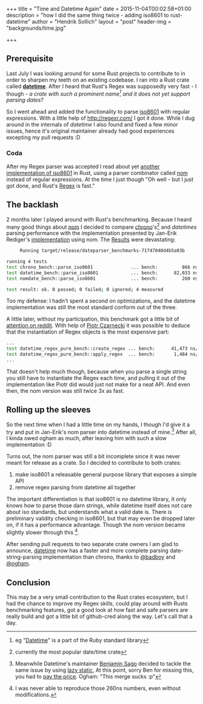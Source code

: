 +++
title = "Time and Datetime Again"
date = 2015-11-04T00:02:58+01:00
description = "how I did the same thing twice - adding iso8601 to rust-datetime"
author = "Hendrik Sollich"
layout = "post"
header-img = "backgrounds/time.jpg"

+++

## Prerequisite 

Last July I was looking around for some Rust projects to contribute to in order to sharpen my teeth on an existing codebase.
I ran into a Rust crate called **[datetime](https://github.com/rust-datetime/datetime/)**.
After I heard that Rust's Regex was supposedly very fast - I though - *a crate with such a prominent name[^1] and it does not yet support parsing dates?*

[^1]: eg "[Datetime](http://ruby-doc.org/stdlib-2.2.2/libdoc/date/rdoc/DateTime.html)" is a part of the Ruby standard library

So I went ahead and added the functionality to parse [iso8601](https://en.wikipedia.org/wiki/ISO_8601) with regular expressions.
With a little help of http://regexr.com/ I got it done.
While I dug around in the internals of *datetime* I also found and fixed a few minor issues, hence it's original maintainer already had good experiences excepting my pull requests :D

### Coda 

After my Regex parser was accepted I read about yet [another implementation of iso8601](http://fnordig.de/2015/07/16/omnomnom-parsing-iso8601-dates-using-nom/) in Rust, using a parser combinator called [nom](https://github.com/Geal/nom) instead of regular expressions.
At the time I just though "Oh well - but I just got done, and Rust's [Regex](http://doc.rust-lang.org/regex/) is fast."

## The backlash

2 months later I played around with Rust's benchmarking.
Because I heard many good things about [nom](https://github.com/Geal/nom) I decided to compare [chrono](https://crates.io/crates/chrono)'s[^2] and *datetimes* parsing performance with the implementation presented by Jan-Erik Rediger's [implementation](https://github.com/badboy/iso8601/commit/72cc6a0d257dd0fbac38ce120a8e32e35868b8bf) using nom. The [Results](https://github.com/hoodie/dateparser_benchmarks/tree/2aa390ad2b8750c9dd606100e66b51b461d22b0d) were devastating:

[^2]: currently the most popular date/time crate

```bash
     Running target/release/dateparser_benchmarks-71747040d4b5a03b

running 4 tests
test chrono_bench::parse_iso8601              ... bench:         866 ns/iter (+/- 3)
test datetime_bench::parse_iso8601            ... bench:      82,033 ns/iter (+/- 847)
test nomdate_bench::parse_iso8601             ... bench:         260 ns/iter (+/- 2)

test result: ok. 0 passed; 0 failed; 0 ignored; 4 measured
```

Too my defense: I hadn't spent a second on optimizations, and the datetime implementation was still the most standard conform out of the three.

A little later, without my participation, this benchmark got a little bit of [attention on reddit](https://www.reddit.com/r/rust/comments/3pwxqw/benchmarking_datetime_libs_in_rust/).
With help of [Piotr Czarnecki](https://github.com/pczarn) it was possible to deduce that the instantiation of Regex objects is the most expensive part:

```bash
...
test datetime_regex_pure_bench::create_regex ... bench:      41,473 ns/iter (+/- 1,217)
test datetime_regex_pure_bench::apply_regex  ... bench:       1,484 ns/iter (+/- 137)
...
```

That doesn't help much though, because when you parse a single string you still have to instantiate the Regex each time, and pulling it out of the implementation like Piotr did would just not make for a neat API.
And even then, the nom version was still twice 3x as fast.

## Rolling up the sleeves 

So the next time when I had a little time on my hands, I though I'd give it a try and put in Jan-Erik's nom parser into datetime instead of mine.[^3] 
After all, I kinda owed ogham as much, after leaving him with such a slow implementation :D

Turns out, the nom parser was still a bit incomplete since it was never meant for release as a crate.
So I decided to contribute to both crates:

1. make iso8601 a releasable general purpose library that exposes a simple API
2. remove regex parsing from datetime all together

The important differentiation is that iso8601 is no datetime library, it only knows how to parse those darn strings, while datetime itself does not care about iso standards, but understands what a valid date is. There is preliminary validity checking in iso8601, but that may even be dropped later on, if it has a performance advantage.
Though the nom version became slightly slower through this [^4]. 

[^3]: Meanwhile Datetime's maintainer [Benjamin Sago](https://github.com/ogham/) decided to tackle the same issue by using [lazy static](https://crates.io/crates/lazy_static), At this point, sorry Ben for missing this, you had to [pay the price](https://github.com/rust-datetime/datetime/pull/9). Ogham: "This merge sucks :p"

[^4]: I was never able to reproduce those 260ns numbers, even without modifications.

After sending pull requests to two separate crate owners I am glad to announce, [datetime](https://github.com/rust-datetime/datetime) now has a faster and more complete parsing date-string-parsing implementation than chrono, thanks to [@badboy](https://github.com/badboy/) and [@ogham](https://github.com/ogham/).

## Conclusion

This may be a very small contribution to the Rust crates ecosystem,
but I had the chance to improve my Regex skills, could play around with Rusts benchmarking features, got a good look at how fast and safe parsers are really build and got a little bit of github-cred along the way. Let's call that a day.
